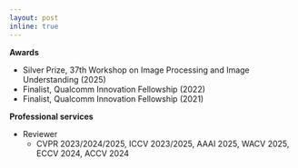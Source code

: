 ```yaml
---
layout: post
inline: true
---
```


**Awards**

- Silver Prize, 37th Workshop on Image Processing and Image Understanding (2025)
- Finalist, Qualcomm Innovation Fellowship (2022)
- Finalist, Qualcomm Innovation Fellowship (2021)

**Professional services**

- Reviewer
  - CVPR 2023/2024/2025, ICCV 2023/2025, AAAI 2025, WACV 2025, ECCV 2024, ACCV 2024
